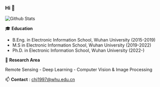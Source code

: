 ### Hi 👋

<!--
**Chnja/Chnja** is a ✨ _special_ ✨ repository because its `README.md` (this file) appears on your GitHub profile.

Here are some ideas to get you started:

- 🔭 I’m currently working on ...
- 🌱 I’m currently learning ...
- 👯 I’m looking to collaborate on ...
- 🤔 I’m looking for help with ...
- 💬 Ask me about ...
- 📫 How to reach me: ...
- 😄 Pronouns: ...
- ⚡ Fun fact: ...
-->

![Github Stats](https://github-readme-stats-ten-gilt.vercel.app/api?username=Chnja&show_icons=true)

🎓 **Education** 
    
 - B.Eng. in Electronic Information School, Wuhan University (2015-2019)
 - M.S in Electronic Information School, Wuhan University (2019-2022)
 - Ph.D. in Electronic Information School, Wuhan University (2022-)

🌱 **Research Area** 

 Remote Sensing - Deep Learning - Computer Vision & Image Processing

📫 **Contact**   : chj1997@whu.edu.cn
